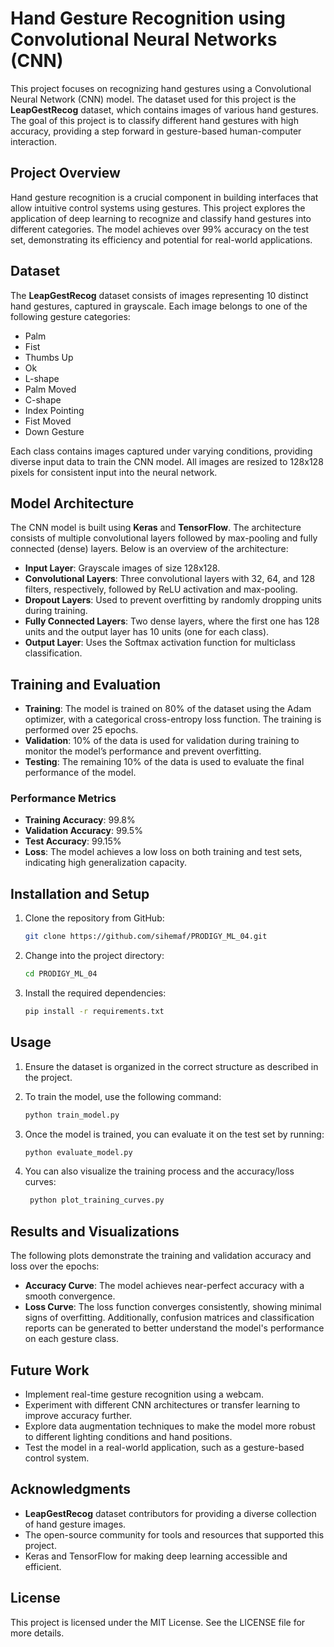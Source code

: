 # Hand Gesture Recognition using Convolutional Neural Networks (CNN)

This project focuses on recognizing hand gestures using a Convolutional Neural Network (CNN) model. The dataset used for this project is the **LeapGestRecog** dataset, which contains images of various hand gestures. The goal of this project is to classify different hand gestures with high accuracy, providing a step forward in gesture-based human-computer interaction.

## Project Overview

Hand gesture recognition is a crucial component in building interfaces that allow intuitive control systems using gestures. This project explores the application of deep learning to recognize and classify hand gestures into different categories. The model achieves over 99% accuracy on the test set, demonstrating its efficiency and potential for real-world applications.

## Dataset

The **LeapGestRecog** dataset consists of images representing 10 distinct hand gestures, captured in grayscale. Each image belongs to one of the following gesture categories:

- Palm
- Fist
- Thumbs Up
- Ok
- L-shape
- Palm Moved
- C-shape
- Index Pointing
- Fist Moved
- Down Gesture

Each class contains images captured under varying conditions, providing diverse input data to train the CNN model. All images are resized to 128x128 pixels for consistent input into the neural network.

## Model Architecture

The CNN model is built using **Keras** and **TensorFlow**. The architecture consists of multiple convolutional layers followed by max-pooling and fully connected (dense) layers. Below is an overview of the architecture:

- **Input Layer**: Grayscale images of size 128x128.
- **Convolutional Layers**: Three convolutional layers with 32, 64, and 128 filters, respectively, followed by ReLU activation and max-pooling.
- **Dropout Layers**: Used to prevent overfitting by randomly dropping units during training.
- **Fully Connected Layers**: Two dense layers, where the first one has 128 units and the output layer has 10 units (one for each class).
- **Output Layer**: Uses the Softmax activation function for multiclass classification.

## Training and Evaluation

- **Training**: The model is trained on 80% of the dataset using the Adam optimizer, with a categorical cross-entropy loss function. The training is performed over 25 epochs.
- **Validation**: 10% of the data is used for validation during training to monitor the model’s performance and prevent overfitting.
- **Testing**: The remaining 10% of the data is used to evaluate the final performance of the model.

### Performance Metrics

- **Training Accuracy**: 99.8%
- **Validation Accuracy**: 99.5%
- **Test Accuracy**: 99.15%
- **Loss**: The model achieves a low loss on both training and test sets, indicating high generalization capacity.

## Installation and Setup

1. Clone the repository from GitHub:
   ```bash
   git clone https://github.com/sihemaf/PRODIGY_ML_04.git
   
2. Change into the project directory:
   ```bash
   cd PRODIGY_ML_04
   
3. Install the required dependencies:
   ```bash
   pip install -r requirements.txt
## Usage
1. Ensure the dataset is organized in the correct structure as described in the project.

2. To train the model, use the following command: 
   ```bash
   python train_model.py
   
3. Once the model is trained, you can evaluate it on the test set by running:
   ```bash
   python evaluate_model.py
   
4. You can also visualize the training process and the accuracy/loss curves:
   ```bash
    python plot_training_curves.py
   
## Results and Visualizations
The following plots demonstrate the training and validation accuracy and loss over the epochs:

- **Accuracy Curve**: The model achieves near-perfect accuracy with a smooth convergence.
- **Loss Curve**: The loss function converges consistently, showing minimal signs of overfitting.
  Additionally, confusion matrices and classification reports can be generated to better understand the model's performance on each gesture class.

## Future Work
- Implement real-time gesture recognition using a webcam.
- Experiment with different CNN architectures or transfer learning to improve accuracy further.
- Explore data augmentation techniques to make the model more robust to different lighting conditions and hand positions.
- Test the model in a real-world application, such as a gesture-based control system.
## Acknowledgments
- **LeapGestRecog** dataset contributors for providing a diverse collection of hand gesture images.
- The open-source community for tools and resources that supported this project.
- Keras and TensorFlow for making deep learning accessible and efficient.
## License
This project is licensed under the MIT License. See the LICENSE file for more details.

